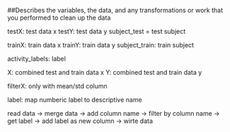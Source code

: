 ##Describes the variables, the data, and any transformations or work that you performed to clean up the data

testX: test data x
testY: test data y
subject_test = test subject

trainX: train data x
trainY: train data y
subject_train: train subject

activity_labels: label 

X: combined test and train data x
Y: combined test and train data y

filterX: only with mean/std column

label: map numberic label to descriptive name

read data -> merge data -> add column name -> filter by column name -> get label -> add label as new column -> wirte data

